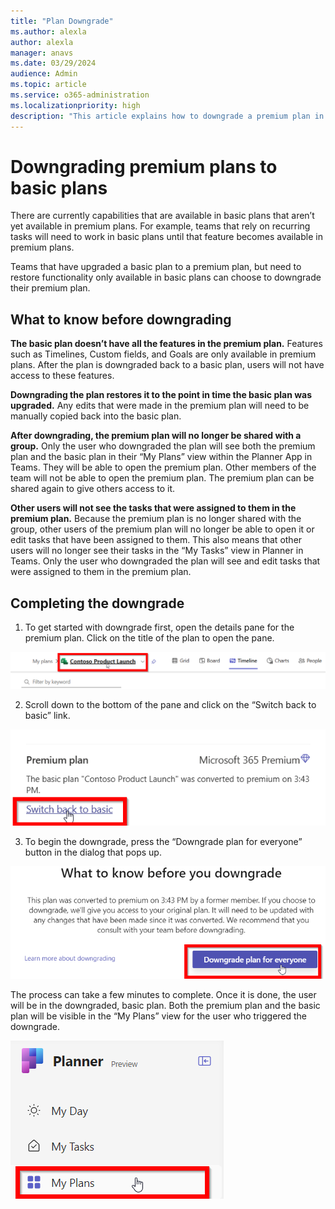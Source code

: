 ```yaml
---
title: "Plan Downgrade"
ms.author: alexla
author: alexla
manager: anavs
ms.date: 03/29/2024
audience: Admin
ms.topic: article
ms.service: o365-administration
ms.localizationpriority: high
description: "This article explains how to downgrade a premium plan in Microsoft Planner."
---
```


# Downgrading premium plans to basic plans

There are currently capabilities that are available in basic plans that aren’t yet available in premium plans. For example, teams that rely on recurring tasks will need to work in basic plans until that feature becomes available in premium plans.

Teams that have upgraded a basic plan to a premium plan, but need to restore functionality only available in basic plans can choose to downgrade their premium plan.

## What to know before downgrading

**The basic plan doesn’t have all the features in the premium plan.**
Features such as Timelines, Custom fields, and Goals are only available in premium plans. After the plan is downgraded back to a basic plan, users will not have access to these features.

**Downgrading the plan restores it to the point in time the basic plan was upgraded.**
Any edits that were made in the premium plan will need to be manually copied back into the basic plan.

**After downgrading, the premium plan will no longer be shared with a group.**
Only the user who downgraded the plan will see both the premium plan and the basic plan in their “My Plans” view within the Planner App in Teams. They will be able to open the premium plan. Other members of the team will not be able to open the premium plan. The premium plan can be shared again to give others access to it.

**Other users will not see the tasks that were assigned to them in the premium plan.**
Because the premium plan is no longer shared with the group, other users of the premium plan will no longer be able to open it or edit tasks that have been assigned to them. This also means that other users will no longer see their tasks in the “My Tasks” view in Planner in Teams. Only the user who downgraded the plan will see and edit tasks that were assigned to them in the premium plan.

## Completing the downgrade

1. To get started with downgrade first, open the details pane for the premium plan. Click on the title of the plan to open the pane.

![Project details.](media/downgrade-project-details.png)

2. Scroll down to the bottom of the pane and click on the “Switch back to basic” link.

![Downgrade trigger.](media/downgrade-trigger.png)

3. To begin the downgrade, press the “Downgrade plan for everyone” button in the dialog that pops up.

![Begin process.](media/downgrade-begin-process.png)

The process can take a few minutes to complete. Once it is done, the user will be in the downgraded, basic plan. Both the premium plan and the basic plan will be visible in the “My Plans” view for the user who triggered the downgrade.

![My plans.](media/downgrade-my-plans.png)
